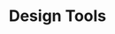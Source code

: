 ---
title: "Design Tools"
layout: category
permalink: /design/tools/
author_profile: true
taxonomy: design tools
sidebar:
  nav: "categories"
---
